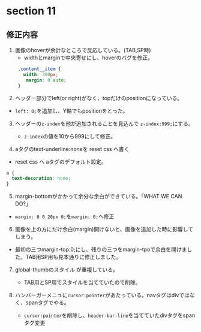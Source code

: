 # section 11

## 修正内容

1. 画像のhoverが余計なところで反応している。(TAB,SP時)
   - widthとmarginで中央寄せにし、hoverのバグを修正。
   ```css
    .content__item {
      width: 300px;
       margin: 0 auto;
    }
   ```
2. ヘッダー部分でleft(or right)がなく、topだけのpositionになっている。
  - `left: 0;`を追加し、Y軸でもpositionをとった。

3. ヘッダーの`z-index`を他が追加されることを見込んで `z-index:999;`にする。
   - `z-index`の値を10から999にして修正。

4. aタグのtext-underline:noneを reset css へ書く
  - reset css へ aタグのデフォルト設定。
  ```css
  a {
    text-decoration: none;
  }
  ```

5. margin-bottomがかかって余分な余白ができている。「WHAT WE CAN DO?」
  - `margin: 0 0 20px 0;`を`margin: 0;`へ修正

6. 画像を上の方にだけ余白(margin)開けないと、画像を追加した時に影響してしまう。
  - 最初の三つmargin-top:0;にし、残りの三つをmargin-tpoで余白を開けました。TAB用SP用も見本通りに修正しました。

7. global-thumbのスタイル が重複している。
   - TAB用とSP用でスタイルを当てていたので削除。

8. ハンバーガーメニュに`cursor:pointer`があたっている。navタグはdivではなく、spanタグでやる。
   - `cursor:pointer`を削除し、`header-bar-line`を当てていたdivタグをspanタグ変更